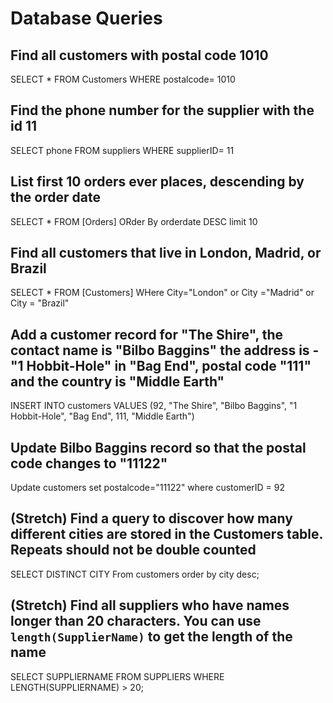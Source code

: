 # Database Queries

## Find all customers with postal code 1010

SELECT \* FROM Customers WHERE postalcode= 1010

## Find the phone number for the supplier with the id 11

SELECT phone FROM suppliers WHERE supplierID= 11

## List first 10 orders ever places, descending by the order date

SELECT \* FROM [Orders] ORder By orderdate DESC limit 10

## Find all customers that live in London, Madrid, or Brazil

SELECT \* FROM [Customers] WHere City="London" or City ="Madrid" or City = "Brazil"

## Add a customer record for "The Shire", the contact name is "Bilbo Baggins" the address is -"1 Hobbit-Hole" in "Bag End", postal code "111" and the country is "Middle Earth"

INSERT INTO customers VALUES (92, "The Shire", "Bilbo Baggins", "1 Hobbit-Hole", "Bag End", 111, "Middle Earth")

## Update Bilbo Baggins record so that the postal code changes to "11122"

Update customers set postalcode="11122" where customerID = 92

## (Stretch) Find a query to discover how many different cities are stored in the Customers table. Repeats should not be double counted

SELECT DISTINCT CITY
From customers
order by city desc;

## (Stretch) Find all suppliers who have names longer than 20 characters. You can use `length(SupplierName)` to get the length of the name

SELECT SUPPLIERNAME
FROM SUPPLIERS
WHERE LENGTH(SUPPLIERNAME) > 20;
